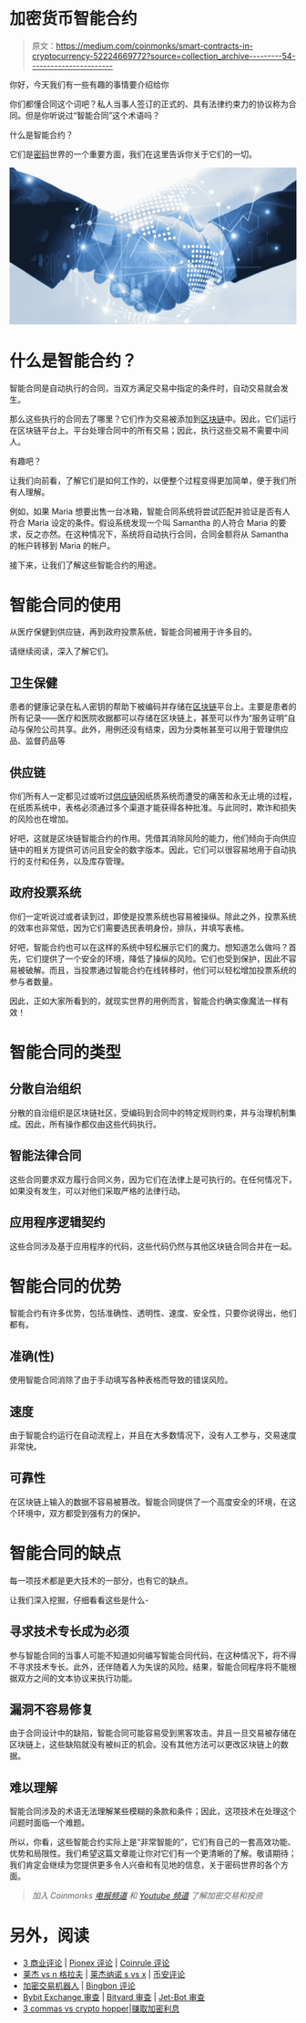 # 加密货币智能合约

> 原文：<https://medium.com/coinmonks/smart-contracts-in-cryptocurrency-52224669772?source=collection_archive---------54----------------------->

你好，今天我们有一些有趣的事情要介绍给你

你们都懂合同这个词吧？私人当事人签订的正式的、具有法律约束力的协议称为合同。但是你听说过“智能合同”这个术语吗？

什么是智能合约？

它们是[密码](https://www.bthustlers.com/post/cryptocurrency-the-future)世界的一个重要方面，我们在这里告诉你关于它们的一切。

![](img/61f746f410a1ecc0cdd503e499477df8.png)

# 什么是智能合约？

智能合同是自动执行的合同，当双方满足交易中指定的条件时，自动交易就会发生。

那么这些执行的合同去了哪里？它们作为交易被添加到[区块链](https://www.bthustlers.com/post/blockchain-is-just-another-hype)中。因此，它们运行在区块链平台上。平台处理合同中的所有交易；因此，执行这些交易不需要中间人。

有趣吧？

让我们向前看，了解它们是如何工作的，以便整个过程变得更加简单，便于我们所有人理解。

例如，如果 Maria 想要出售一台冰箱，智能合同系统将尝试匹配并验证是否有人符合 Maria 设定的条件。假设系统发现一个叫 Samantha 的人符合 Maria 的要求，反之亦然。在这种情况下，系统将自动执行合同，合同金额将从 Samantha 的帐户转移到 Maria 的帐户。

接下来，让我们了解这些智能合约的用途。

# 智能合同的使用

从医疗保健到供应链，再到政府投票系统，智能合同被用于许多目的。

请继续阅读，深入了解它们。

## 卫生保健

患者的健康记录在私人密钥的帮助下被编码并存储在[区块链](https://www.bthustlers.com/post/blockchain-the-new-age-technology)平台上。主要是患者的所有记录——医疗和医院收据都可以存储在区块链上，甚至可以作为“服务证明”自动与保险公司共享。此外，用例还没有结束，因为分类帐甚至可以用于管理供应品、监督药品等

## 供应链

你们所有人一定都见过或听过[供应链](https://www.bthustlers.com/post/blockchain-in-shipping)因纸质系统而遭受的痛苦和永无止境的过程，在纸质系统中，表格必须通过多个渠道才能获得各种批准。与此同时，欺诈和损失的风险也在增加。

好吧，这就是区块链智能合约的作用。凭借其消除风险的能力，他们倾向于向供应链中的相关方提供可访问且安全的数字版本。因此，它们可以很容易地用于自动执行的支付和任务，以及库存管理。

## 政府投票系统

你们一定听说过或者读到过，即使是投票系统也容易被操纵。除此之外，投票系统的效率也非常低，因为它们需要选民表明身份，排队，并填写表格。

好吧，智能合约也可以在这样的系统中轻松展示它们的魔力。想知道怎么做吗？首先，它们提供了一个安全的环境，降低了操纵的风险。它们也受到保护，因此不容易被破解。而且，当投票通过智能合约在线转移时，他们可以轻松增加投票系统的参与者数量。

因此，正如大家所看到的，就现实世界的用例而言，智能合约确实像魔法一样有效！

# 智能合同的类型

## 分散自治组织

分散的自治组织是区块链社区，受编码到合同中的特定规则约束，并与治理机制集成。因此，所有操作都仅由这些代码执行。

## 智能法律合同

这些合同要求双方履行合同义务，因为它们在法律上是可执行的。在任何情况下，如果没有发生，可以对他们采取严格的法律行动。

## 应用程序逻辑契约

这些合同涉及基于应用程序的代码，这些代码仍然与其他区块链合同合并在一起。

# 智能合同的优势

智能合约有许多优势，包括准确性、透明性、速度、安全性，只要你说得出，他们都有。

## 准确(性)

使用智能合同消除了由于手动填写各种表格而导致的错误风险。

## 速度

由于智能合约运行在自动流程上，并且在大多数情况下，没有人工参与，交易速度非常快。

## 可靠性

在区块链上输入的数据不容易被篡改。智能合同提供了一个高度安全的环境，在这个环境中，双方都受到强有力的保护。

# 智能合同的缺点

每一项技术都是更大技术的一部分，也有它的缺点。

让我们深入挖掘，仔细看看这些是什么-

## 寻求技术专长成为必须

参与智能合同的当事人可能不知道如何编写智能合同代码，在这种情况下，将不得不寻求技术专长。此外，还伴随着人为失误的风险。结果，智能合同程序将不能根据双方之间的文本协议来执行功能。

## 漏洞不容易修复

由于合同设计中的缺陷，智能合同可能容易受到黑客攻击。并且一旦交易被存储在区块链上，这些缺陷就没有被纠正的机会。没有其他方法可以更改区块链上的数据。

## 难以理解

智能合同涉及的术语无法理解某些模糊的条款和条件；因此，这项技术在处理这个问题时面临一个难题。

所以，你看，这些智能合约实际上是“非常智能的”，它们有自己的一套高效功能、优势和局限性。我们希望这篇文章能让你对它们有一个更清晰的了解。敬请期待；我们肯定会继续为您提供更多令人兴奋和有见地的信息，关于密码世界的各个方面。

> *加入 Coinmonks* [*电报频道*](https://t.me/coincodecap) *和* [*Youtube 频道*](https://www.youtube.com/c/coinmonks/videos) *了解加密交易和投资*

# 另外，阅读

*   [3 商业评论](/coinmonks/3commas-review-an-excellent-crypto-trading-bot-2020-1313a58bec92) | [Pionex 评论](https://coincodecap.com/pionex-review-exchange-with-crypto-trading-bot) | [Coinrule 评论](/coinmonks/coinrule-review-2021-a-beginner-friendly-crypto-trading-bot-daf0504848ba)
*   [莱杰 vs n 格拉夫](/coinmonks/ledger-vs-ngrave-zero-7e40f0c1d694) | [莱杰纳诺 s vs x](/coinmonks/ledger-nano-s-vs-x-battery-hardware-price-storage-59a6663fe3b0) | [币安评论](/coinmonks/binance-review-ee10d3bf3b6e)
*   [加密交易机器人](/coinmonks/crypto-trading-bot-c2ffce8acb2a) | [Bingbon 评论](https://coincodecap.com/bingbon-review)
*   [Bybit Exchange 审查](/coinmonks/bybit-exchange-review-dbd570019b71) | [Bityard 审查](https://coincodecap.com/bityard-reivew) | [Jet-Bot 审查](https://coincodecap.com/jet-bot-review)
*   [3 commas vs crypto hopper](/coinmonks/3commas-vs-pionex-vs-cryptohopper-best-crypto-bot-6a98d2baa203)|[赚取加密利息](/coinmonks/earn-crypto-interest-b10b810fdda3)
